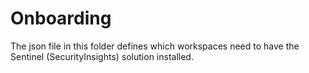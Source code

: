 # Onboarding

The json file in this folder defines which workspaces need to have the Sentinel (SecurityInsights) solution installed. 